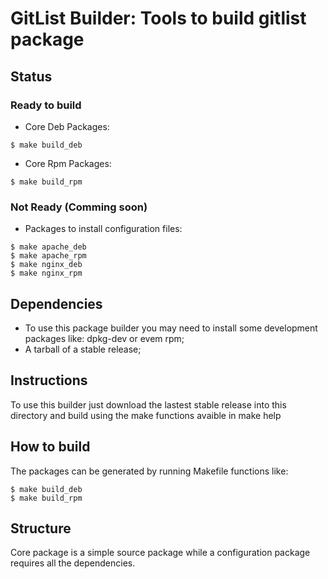 # GitList Builder: Tools to build gitlist package

## Status

### Ready to build

* Core Deb Packages:
```
$ make build_deb
```

* Core Rpm Packages:
```
$ make build_rpm
```

### Not Ready (Comming soon)

* Packages to install configuration files:
```
$ make apache_deb
$ make apache_rpm
$ make nginx_deb
$ make nginx_rpm
```

## Dependencies

* To use this package builder you may need to install some development packages like: dpkg-dev or evem rpm;
* A tarball of a stable release;

## Instructions

To use this builder just download the lastest stable release into this directory and build using the make functions avaible in make help

## How to build

The packages can be generated by running Makefile functions like:

```
$ make build_deb
$ make build_rpm
```

## Structure

Core package is a simple source package while a configuration package requires all the dependencies.
